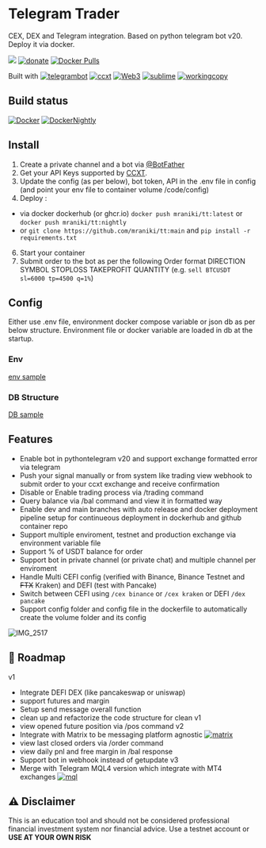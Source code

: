 # Telegram Trader
 CEX, DEX and Telegram integration. Based on python telegram bot v20. 
 Deploy it via docker. 

[![](https://badgen.net/badge/icon/TT/E2B13C?icon=bitcoin&label)](https://github.com/mraniki/tt)
[![donate](https://badgen.net/badge/icon/coindrop/6F4E37?icon=buymeacoffee&label)](https://coindrop.to/mraniki) 
[![Docker Pulls](https://badgen.net/docker/pulls/mraniki/tt)](https://hub.docker.com/r/mraniki/tt)



Built with
[![telegrambot](https://badgen.net/badge/icon/telegrambot?icon=telegram&label)](https://t.me/pythontelegrambotchannel)
[![ccxt](https://badgen.net/badge/icon/ccxt/black?icon=libraries&label)](https://github.com/ccxt/ccxt)
[![Web3](https://badgen.net/badge/icon/web3/black?icon=libraries&label)](https://github.com/ethereum/web3.py)
[![sublime](https://badgen.net/badge/icon/sublime/F96854?icon=terminal&label)](https://www.sublimetext.com/)
[![workingcopy](https://badgen.net/badge/icon/workingcopy/16DCCD?icon=github&label)](https://workingcopy.app/)

## Build status
[![Docker](https://github.com/mraniki/tt/actions/workflows/DockerHub.yml/badge.svg)](https://github.com/mraniki/tt/actions/workflows/DockerHub.yml) [![DockerNightly](https://github.com/mraniki/tt/actions/workflows/DockerHub_Dev.yml/badge.svg)](https://github.com/mraniki/tt/actions/workflows/DockerHub_Dev.yml)

## Install
1) Create a private channel and a bot via [@BotFather ](https://core.telegram.org/bots/tutorial)
2) Get your API Keys supported by [CCXT](https://github.com/ccxt/ccxt). 
3) Update the config (as per below), bot token, API in the .env file in config (and point your env file to container volume /code/config)
4) Deploy :
- via docker dockerhub (or ghcr.io) `docker push mraniki/tt:latest` or `docker push mraniki/tt:nightly`
- or `git clone https://github.com/mraniki/tt:main` and `pip install -r requirements.txt`
6) Start your container
7) Submit order to the bot as per the following Order format DIRECTION SYMBOL STOPLOSS TAKEPROFIT QUANTITY 
  (e.g. `sell BTCUSDT sl=6000 tp=4500 q=1%`) 

## Config
Either use .env file, environment docker compose variable or json db as per below structure.
Environment file or docker variable are loaded in db at the startup.

### Env
[env sample](config/env.sample)

### DB Structure
[DB sample](config/db.json.sample)

 ## Features
 - Enable bot in pythontelegram v20 and support exchange formatted error via telegram
 - Push your signal manually or from system like trading view webhook to submit order to your ccxt exchange and receive confirmation
 - Disable or Enable trading process via /trading command
 - Query balance via /bal command and view it in formatted way
 - Enable dev and main branches with auto release and docker deployment pipeline setup for continueous deployment in dockerhub and github container repo
 - Support multiple enviroment, testnet and production exchange via environment variable file
 - Support % of USDT balance for order
 - Support bot in private channel (or private chat) and multiple channel per enviroment
 - Handle Multi CEFI config (verified with Binance, Binance Testnet and ~~FTX~~ Kraken) and DEFI (test with Pancake)
 - Switch between CEFI using `/cex binance` or `/cex kraken` or DEFI `/dex pancake`
 - Support config folder and config file in the dockerfile to automatically create the volume folder and its config

![IMG_2517](https://user-images.githubusercontent.com/8766259/199422978-dc3322d9-164b-42af-9cf2-84c6bc3dae29.jpg)

 ## 🚧 Roadmap
v1
- Integrate DEFI DEX (like pancakeswap or uniswap)
- support futures and margin 
- Setup send message overall function
- clean up and refactorize the code structure for clean v1
- view opened future position via /pos command 
v2
- Integrate with Matrix to be messaging platform agnostic [![matrix](https://badgen.net/badge/icon/nio/black?icon=libraries&label)](https://github.com/poljar/matrix-nio)
- view last closed orders via /order command 
- view daily pnl and free margin in /bal response
- Support bot in webhook instead of getupdate
v3
- Merge with Telegram MQL4 version which integrate with MT4 exchanges [![mql](https://badgen.net/badge/icon/mql/black?icon=libraries&label)](https://mql5.com/)

 ## ⚠️ Disclaimer
 This is an education tool and should not be considered professional financial investment system nor financial advice. Use a testnet account or **USE AT YOUR OWN RISK**

